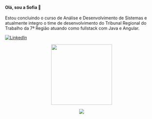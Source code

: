 #### Olá, sou a Sofia 👋  
Estou concluindo o curso de Análise e Desenvolvimento de Sistemas e atualmente integro o time de desenvolvimento do Tribunal Regional do Trabalho da 7ª Região atuando como fullstack com Java e Angular.  

[![LinkedIn](https://img.shields.io/badge/LinkedIn-0077B5?style=for-the-badge&logo=linkedin&logoColor=white)](https://www.linkedin.com/in/sofmorais/)

<div align="center">
  <img height=200 src="https://github-readme-stats.vercel.app/api?username=sofmorais&bg_color=00000000&show_icons=true&hide_border=true" />
</div>

<p align="center">
  <a href="https://skillicons.dev">
    <img src="https://skillicons.dev/icons?i=java,angular,postgresql,cypress,postman,git,gitlab,kubernetes,docker" />
  </a>
</p>
